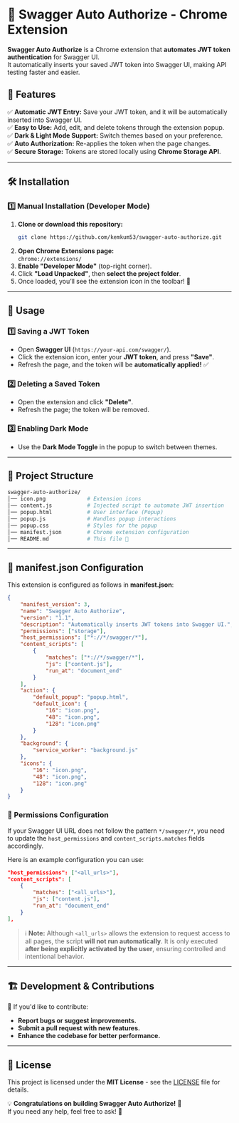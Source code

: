 # 🚀 Swagger Auto Authorize - Chrome Extension

**Swagger Auto Authorize** is a Chrome extension that **automates JWT token authentication** for Swagger UI.  
It automatically inserts your saved JWT token into Swagger UI, making API testing faster and easier.

## 📌 Features

✅ **Automatic JWT Entry:** Save your JWT token, and it will be automatically inserted into Swagger UI.  
✅ **Easy to Use:** Add, edit, and delete tokens through the extension popup.  
✅ **Dark & Light Mode Support:** Switch themes based on your preference.  
✅ **Auto Authorization:** Re-applies the token when the page changes.  
✅ **Secure Storage:** Tokens are stored locally using **Chrome Storage API**.  

---

## 🛠️ Installation

### 1️⃣ **Manual Installation (Developer Mode)**
1. **Clone or download this repository:**
   ```sh
   git clone https://github.com/kemkum53/swagger-auto-authorize.git
   ```
2. **Open Chrome Extensions page:**  
   `chrome://extensions/`
3. **Enable "Developer Mode"** (top-right corner).
4. Click **"Load Unpacked"**, then **select the project folder**.
5. Once loaded, you’ll see the extension icon in the toolbar! 🎉  

---

## 🔧 Usage

### **1️⃣ Saving a JWT Token**
- Open **Swagger UI** (`https://your-api.com/swagger/`).
- Click the extension icon, enter your **JWT token**, and press **"Save"**.
- Refresh the page, and the token will be **automatically applied!** ✅

### **2️⃣ Deleting a Saved Token**
- Open the extension and click **"Delete"**.
- Refresh the page; the token will be removed.

### **3️⃣ Enabling Dark Mode**
- Use the **Dark Mode Toggle** in the popup to switch between themes.

---

## 📂 Project Structure

```sh
swagger-auto-authorize/
│── icon.png             # Extension icons
│── content.js           # Injected script to automate JWT insertion
│── popup.html           # User interface (Popup)
│── popup.js             # Handles popup interactions
│── popup.css            # Styles for the popup
│── manifest.json        # Chrome extension configuration
│── README.md            # This file 📖
```

---

## 📜 **manifest.json Configuration**
This extension is configured as follows in **manifest.json**:

```json
{
    "manifest_version": 3,
    "name": "Swagger Auto Authorize",
    "version": "1.1",
    "description": "Automatically inserts JWT tokens into Swagger UI.",
    "permissions": ["storage"],
    "host_permissions": ["*://*/swagger/*"],
    "content_scripts": [
        {
            "matches": ["*://*/swagger/*"],
            "js": ["content.js"],
            "run_at": "document_end"
        }
    ],
    "action": {
        "default_popup": "popup.html",
        "default_icon": {
            "16": "icon.png",
            "48": "icon.png",
            "128": "icon.png"
        }
    },
    "background": {
        "service_worker": "background.js"
    },
    "icons": {
        "16": "icon.png",
        "48": "icon.png",
        "128": "icon.png"
    }
}
```

### 🔐 Permissions Configuration

If your Swagger UI URL does not follow the pattern `*/swagger/*`, you need to update the `host_permissions` and `content_scripts.matches` fields accordingly.

Here is an example configuration you can use:

```json
"host_permissions": ["<all_urls>"],
"content_scripts": [
    {
        "matches": ["<all_urls>"],
        "js": ["content.js"],
        "run_at": "document_end"
    }
],
```

> ℹ️ **Note:** Although `<all_urls>` allows the extension to request access to all pages, the script **will not run automatically**. It is only executed **after being explicitly activated by the user**, ensuring controlled and intentional behavior.

---

## 🏗️ **Development & Contributions**
🎯 If you'd like to contribute:  
- **Report bugs or suggest improvements.**  
- **Submit a pull request with new features.**  
- **Enhance the codebase for better performance.**  

---

## 📜 License
This project is licensed under the **MIT License** - see the [LICENSE](LICENSE) file for details.

💡 **Congratulations on building Swagger Auto Authorize!** 🎉  
If you need any help, feel free to ask! 🚀
